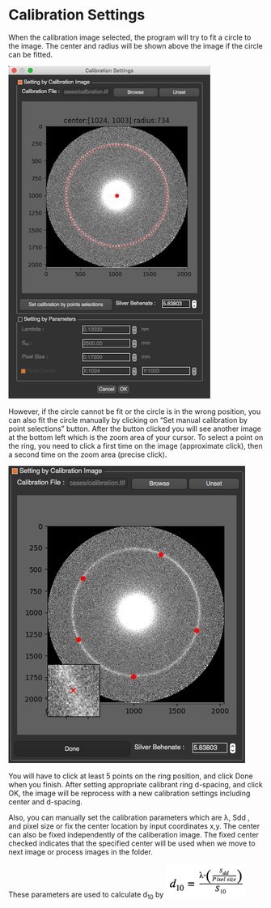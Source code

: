 # Calibration Settings

When the calibration image selected, the program will try to fit a circle to the image. The center and radius will be shown above the image if the circle can be fitted.

![Calibration Settings](../images/calibration.png)

However, if the circle cannot be fit or the circle is in the wrong position, you can also fit the circle manually by clicking on “Set manual calibration by point selections” button. After the button clicked you will see another image at the bottom left which is the zoom area of your cursor. To select a point on the ring, you need to click a first time on the image (approximate click), then a second time on the zoom area (precise click).

![manual calibration](../images/manual_cali.png)

You will have to click at least 5 points on the ring position, and click Done when you finish. After setting appropriate calibrant ring d-spacing, and click OK, the image will be reprocess with a new calibration settings including center and d-spacing.

Also, you can manually set the calibration parameters which are λ, Sdd , and pixel size or fix the center location by input coordinates x,y. The center can also be fixed independently of the caliberation image. The fixed center checked indicates that the specified center will be used when we move to next image or process images in the folder.

These parameters are used to calculate d<sub>10</sub> by ![d10](../images/d10.png)
